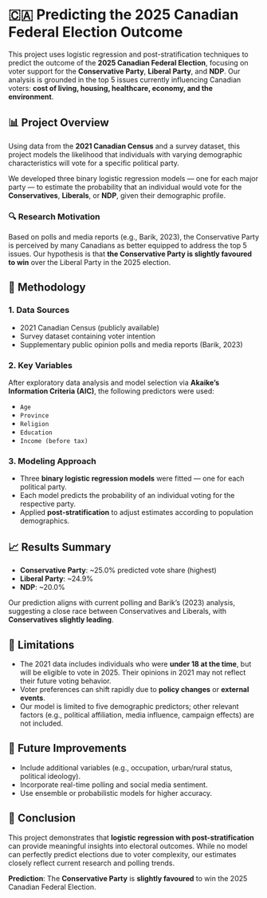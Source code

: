 # 🇨🇦 Predicting the 2025 Canadian Federal Election Outcome

This project uses logistic regression and post-stratification techniques to predict the outcome of the **2025 Canadian Federal Election**, focusing on voter support for the **Conservative Party**, **Liberal Party**, and **NDP**. Our analysis is grounded in the top 5 issues currently influencing Canadian voters: **cost of living, housing, healthcare, economy, and the environment**.

## 📊 Project Overview

Using data from the **2021 Canadian Census** and a survey dataset, this project models the likelihood that individuals with varying demographic characteristics will vote for a specific political party.

We developed three binary logistic regression models — one for each major party — to estimate the probability that an individual would vote for the **Conservatives**, **Liberals**, or **NDP**, given their demographic profile.

### 🔍 Research Motivation

Based on polls and media reports (e.g., Barik, 2023), the Conservative Party is perceived by many Canadians as better equipped to address the top 5 issues. Our hypothesis is that **the Conservative Party is slightly favoured to win** over the Liberal Party in the 2025 election.

## 🧠 Methodology

### 1. Data Sources
- 2021 Canadian Census (publicly available)
- Survey dataset containing voter intention
- Supplementary public opinion polls and media reports (Barik, 2023)

### 2. Key Variables
After exploratory data analysis and model selection via **Akaike’s Information Criteria (AIC)**, the following predictors were used:
- `Age`
- `Province`
- `Religion`
- `Education`
- `Income (before tax)`

### 3. Modeling Approach
- Three **binary logistic regression models** were fitted — one for each political party.
- Each model predicts the probability of an individual voting for the respective party.
- Applied **post-stratification** to adjust estimates according to population demographics.

## 📈 Results Summary

- **Conservative Party**: ~25.0% predicted vote share (highest)
- **Liberal Party**: ~24.9%
- **NDP**: ~20.0%

Our prediction aligns with current polling and Barik’s (2023) analysis, suggesting a close race between Conservatives and Liberals, with **Conservatives slightly leading**.

## 🧩 Limitations

- The 2021 data includes individuals who were **under 18 at the time**, but will be eligible to vote in 2025. Their opinions in 2021 may not reflect their future voting behavior.
- Voter preferences can shift rapidly due to **policy changes** or **external events**.
- Our model is limited to five demographic predictors; other relevant factors (e.g., political affiliation, media influence, campaign effects) are not included.

## 🚀 Future Improvements

- Include additional variables (e.g., occupation, urban/rural status, political ideology).
- Incorporate real-time polling and social media sentiment.
- Use ensemble or probabilistic models for higher accuracy.

## 📌 Conclusion

This project demonstrates that **logistic regression with post-stratification** can provide meaningful insights into electoral outcomes. While no model can perfectly predict elections due to voter complexity, our estimates closely reflect current research and polling trends.

**Prediction**: The **Conservative Party** is **slightly favoured** to win the 2025 Canadian Federal Election.
